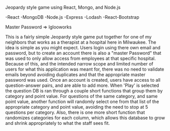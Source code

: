 Jeopardy style game using React, Mongo, and Node.js

-React -MongoDB -Node.js -Express -Lodash -React-Bootstrap

Master Password => Iglooworks

This is a fairly simple Jeopardy style game put together for one of my neighbors that works as a therapist at a hospital here in Milwaukee. 
The idea is simple as you might expect. Users login using there own email and password, but to create an account there is also a "master Password" that was used to only allow access from employees at that specific hospital. Because of this, and the intended narrow scope and limited number of users for what this application was meant for, there was no need to validate emails beyond avoiding duplicates and that the appropriate master password was used. 
Once an account is created, users have access to all question-answer pairs, and are able to add more. When 'Play' is selected the question DB is ran through a couple short functions that group them by category and point value. For questions of the same category, and same point value, another function will randomly select one from that list of the appropriate category and point value, avoiding the need to stop at 5 questions per category. Also, there is one more short function that randomizes categories for each column, which allows this database to grow and shrink appropriately to what the staff sees fit.

